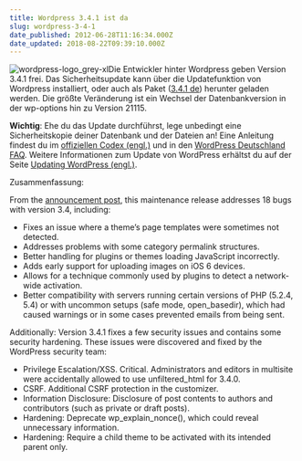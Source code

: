 ```yaml
---
title: Wordpress 3.4.1 ist da
slug: wordpress-3-4-1
date_published: 2012-06-28T11:16:34.000Z
date_updated: 2018-08-22T09:39:10.000Z
---
```


![wordpress-logo_grey-xl](//picdump.thafaker.de/2010/09/wordpress-logo_grey-xl-150x150.png)Die Entwickler hinter Wordpress geben Version 3.4.1 frei. Das Sicherheitsupdate kann über die Updatefunktion von Wordpress installiert, oder auch als Paket ([3.4.1 de](http://de.wordpress.org/wordpress-3.4.1-de_DE.zip)) herunter geladen werden. Die größte Veränderung ist ein Wechsel der Datenbankversion in der wp-options hin zu Version 21115. 

**Wichtig**: Ehe du das Update durchführst, lege unbedingt eine Sicherheitskopie deiner Datenbank und der Dateien an! Eine Anleitung findest du im [offiziellen Codex (engl.)](http://codex.wordpress.org/WordPress_Backups) und in den [WordPress Deutschland FAQ](http://faq.wpde.org/backup-von-wordpress-erstellen/). Weitere Informationen zum Update von WordPress erhältst du auf der Seite [Updating WordPress (engl.)](http://codex.wordpress.org/Updating_WordPress).

Zusammenfassung:

From the [announcement post](http://wordpress.org/news/2012/06/wordpress-3-4-1/), this maintenance release addresses 18 bugs with version 3.4, including:

- Fixes an issue where a theme’s page templates were sometimes not detected.
- Addresses problems with some category permalink structures.
- Better handling for plugins or themes loading JavaScript incorrectly.
- Adds early support for uploading images on iOS 6 devices.
- Allows for a technique commonly used by plugins to detect a network-wide activation.
- Better compatibility with servers running certain versions of PHP (5.2.4, 5.4) or with uncommon setups (safe mode, open_basedir), which had caused warnings or in some cases prevented emails from being sent.

Additionally: Version 3.4.1 fixes a few security issues and contains some security hardening. These issues were discovered and fixed by the WordPress security team:

- Privilege Escalation/XSS. Critical. Administrators and editors in multisite were accidentally allowed to use unfiltered_html for 3.4.0.
- CSRF. Additional CSRF protection in the customizer.
- Information Disclosure: Disclosure of post contents to authors and contributors (such as private or draft posts).
- Hardening: Deprecate wp_explain_nonce(), which could reveal unnecessary information.
- Hardening: Require a child theme to be activated with its intended parent only.
